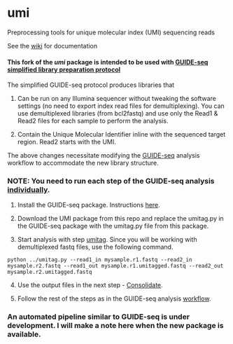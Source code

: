 # umi

Preprocessing tools for unique molecular index (UMI) sequencing reads

See the [wiki](https://github.com/aryeelab/umi/wiki) for documentation

#### This fork of the *umi* package is intended to be used with [GUIDE-seq simplified library preparation protocol](https://dx.doi.org/10.17504/protocols.io.wikfccw)


The simplified GUIDE-seq protocol produces libraries that 

1. Can be run on any Illumina sequencer without tweaking the software settings (no need to export index read files for demultiplexing). You can use demultiplexed libraries (from bcl2fastq) and use only the Read1 & Read2 files for each sample to perform the analysis.

2. Contain the Unique Molecular Identifier inline with the sequenced target region. Read2 starts with the UMI.

The above changes necessitate modifying the [GUIDE-seq](https://github.com/aryeelab/guideseq) analysis workflow to accommodate the new library structure.

### NOTE: You need to run each step of the GUIDE-seq analysis [individually](https://github.com/aryeelab/guideseq#running-analysis-steps-individually).

1. Install the GUIDE-seq package. Instructions [here](https://github.com/aryeelab/guideseq#download-and-set-up-guideseq).

2. Download the UMI package from this repo and replace the umitag.py in the GUIDE-seq package with the umitag.py file from this package.

3. Start analysis with step [umitag](https://github.com/aryeelab/guideseq#umitag-reads). Since you will be working with demultiplexed fastq files, use the following command.

```
python ../umitag.py --read1_in mysample.r1.fastq --read2_in mysample.r2.fastq --read1_out mysample.r1.umitagged.fastq --read2_out mysample.r2.umitagged.fastq
```

4. Use the output files in the next step - [Consolidate](https://github.com/aryeelab/umi/wiki#3-consolidate-reads-with-the-same-molecular-index).

5. Follow the rest of the steps as in the GUIDE-seq analysis [workflow](https://github.com/aryeelab/guideseq#align-sites-to-genome).

### An automated pipeline similar to GUIDE-seq is under development. I will make a note here when the new package is available. 
